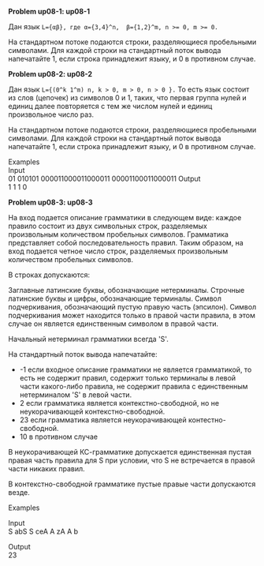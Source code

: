 
**Problem up08-1: up08-1** 

Дан язык `L={αβ}, где α={3,4}^n,  β={1,2}^m, n >= 0, m >= 0.`

На стандартном потоке подаются строки, разделяющиеся пробельными символами. Для каждой строки на стандартный поток вывода напечатайте 1, если строка принадлежит языку, и 0 в противном случае.

**Problem up08-2: up08-2** 

Дан язык `L={(0^k 1^m) n, k > 0, m > 0, n > 0 }.` То есть язык состоит из слов (цепочек) из символов 0 и 1, таких, что первая группа нулей и единиц далее повторяется с тем же числом нулей и единиц произвольное число раз.

На стандартном потоке подаются строки, разделяющиеся пробельными символами. Для каждой строки на стандартный поток вывода напечатайте 1, если строка принадлежит языку, и 0 в противном случае.

Examples  
Input  
01 010101 000011000011000011 00001100011000011   Output   
1 1 1 0  

**Problem up08-3: up08-3**

На вход подается описание грамматики в следующем виде: каждое правило состоит из двух символьных строк, разделяемых произвольным количеством пробельных символов. Грамматика представляет собой последовательность правил. Таким образом, на вход подается четное число строк, разделяемых произвольным количеством пробельных символов.

В строках допускаются:

Заглавные латинские буквы, обозначающие нетерминалы. Строчные латинские буквы и цифры, обозначающие терминалы. Символ подчеркивания, обозначающий пустую правую часть (эпсилон). Символ подчеркивания может находится только в правой части правила, в этом случае он является единственным символом в правой части.

Начальный нетерминал грамматики всегда 'S'.

На стандартный поток вывода напечатайте:

 - -1 если входное описание грамматики не является грамматикой, то есть не содержит правил, содержит только терминалы в левой части какого-либо правила, не содержит правила с единственным нетерминалом 'S' в левой части.
 - 2 если грамматика является контекстно-свободной, но не неукорачивающей контекстно-свободной.
 - 23 если грамматика является неукорачивающей контестно-свободной.
 - 10 в противном случае

В неукорачивающей КС-грамматике допускается единственная пустая правая часть правила для S при условии, что S не встречается в правой части никаких правил.

В контекстно-свободной грамматике пустые правые части допускаются везде.

Examples  

Input  
S abS S ceA A zA A b  

Output  
23
